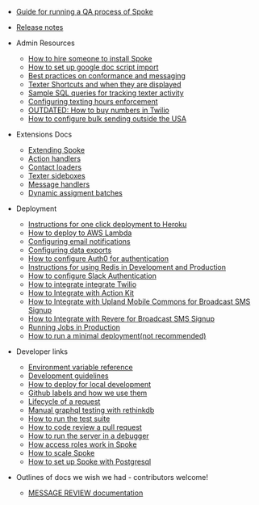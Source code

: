 - [Guide for running a QA process of Spoke](HOWTO_QA_GUIDE.md)
- [Release notes](RELEASE_NOTES.md)

- Admin Resources
  - [How to hire someone to install Spoke](HOWTO_HIRE_SOMEONE_TO_INSTALL_SPOKE.md)
  - [How to set up google doc script import](HOWTO_IMPORT_GOOGLE_DOCS_SCRIPTS_TO_IMPORT.md)
  - [Best practices on conformance and messaging](REFERENCE-best-practices-conformance-messaging.md)
  - [Texter Shortcuts and when they are displayed](REFERENCE-shortcut-rules.md)
  - [Sample SQL queries for tracking texter activity](REFERENCE_TEXTER_ACTIVITY_QUERIES.md)
  - [Configuring texting hours enforcement](HOWTO_TEXTING-HOURS-ENFORCEMENT.md)
  - [OUTDATED: How to buy numbers in Twilio](HOWTO_BUY_NUMBERS_IN_TWILIO.md)
  - [How to configure bulk sending outside the USA](HOWTO-use_bulk_sending_outside_the_USA.md)

- Extensions Docs
  - [Extending Spoke](HOWTO-extend-spoke.md)
  - [Action handlers](HOWTO-use-action-handlers.md)
  - [Contact loaders](HOWTO-use-contact-loaders.md)
  - [Texter sideboxes](HOWTO-use-texter-sideboxes.md)
  - [Message handlers](HOWTO-use-message-handlers.md)
  - [Dynamic assigment batches](HOWTO-use-dynamicassignment-batches.md)

- Deployment

  - [Instructions for one click deployment to Heroku](HOWTO_HEROKU_DEPLOY.md)
  - [How to deploy to AWS Lambda](HOWTO_DEPLOYING_AWS_LAMBDA.md)
  - [Configuring email notifications](HOWTO_EMAIL_CONFIGURATION.md)
  - [Configuring data exports](HOWTO_DATA_EXPORTING.md)
  - [How to configure Auth0 for authentication](HOWTO-configure-auth0.md)
  - [Instructions for using Redis in Development and Production](HOWTO_CONNECT_WITH_REDIS.md)
  - [How to configure Slack Authentication](HOWTO_INTEGRATE_SLACK_AUTH.md)
  - [How to integrate integrate Twilio](HOWTO_INTEGRATE_TWILIO.md)
  - [How to Integrate with Action Kit](HOWTO_INTEGRATE_WITH_ACTIONKIT.md)
  - [How to Integrate with Upland Mobile Commons for Broadcast SMS Signup](HOWTO_INTEGRATE_WITH_MOBILE_COMMONS.md)
  - [How to Integrate with Revere for Broadcast SMS Signup](HOWTO_INTEGRATE_WITH_REVERE.md)
  - [Running Jobs in Production](PROD_RUNNING_JOBS.md)
  - [How to run a minimal deployment(not recommended)](HOWTO_MINIMALIST_DEPLOY.md)

- Developer links

  - [Environment variable reference](REFERENCE-environment_variables.md)
  - [Development guidelines](EXPLANATION-development-guidelines.md)
  - [How to deploy for local development](HOWTO_DEVELOPMENT_LOCAL_SETUP.md)
  - [Github labels and how we use them](EXPLANATION-labels.md)
  - [Lifecycle of a request](EXPLANATION-request-example.md)
  - [Manual graphql testing with rethinkdb](HOWTO_GRAPHQL_DEBUG.md)
  - [How to run the test suite](HOWTO-run_tests.md)
  - [How to code review a pull request](HOWTO_CODE_REVIEW.md)
  - [How to run the server in a debugger](HOWTO_RUN_THE_SERVER_IN_A_DEBUGGER.md)
  - [How access roles work in Spoke](REFERENCE_ROLES_DESCRIPTION.md)
  - [How to scale Spoke](HOWTO-scale-spoke-plan.md)
  - [How to set up Spoke with Postgresql](HOWTO_USE_POSTGRESQL.md)

- Outlines of docs we wish we had - contributors welcome!

  - [MESSAGE REVIEW documentation](EXPLANATION_MESSAGE_REVIEW.md)